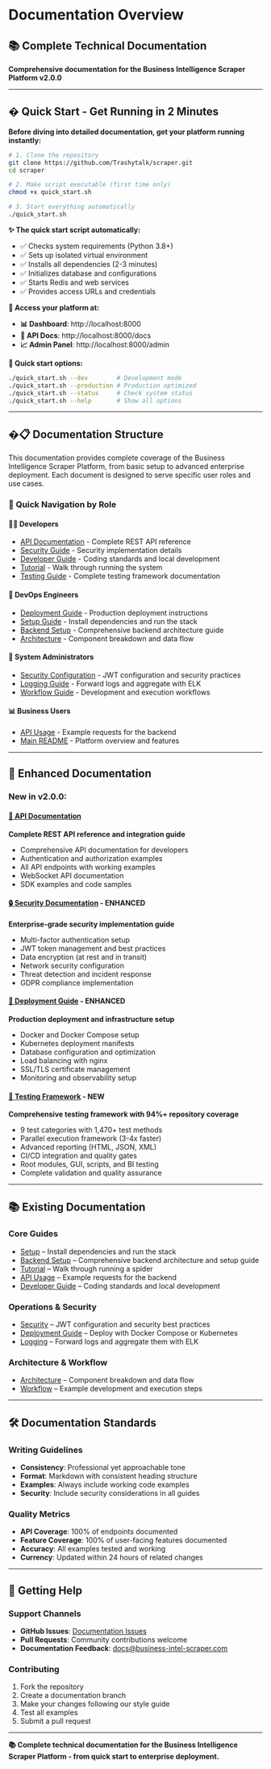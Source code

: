 # Documentation Overview

## 📚 Complete Technical Documentation

**Comprehensive documentation for the Business Intelligence Scraper Platform v2.0.0**

---

## � **Quick Start - Get Running in 2 Minutes**

**Before diving into detailed documentation, get your platform running instantly:**

```bash
# 1. Clone the repository
git clone https://github.com/Trashytalk/scraper.git
cd scraper

# 2. Make script executable (first time only)
chmod +x quick_start.sh

# 3. Start everything automatically
./quick_start.sh
```

**✨ The quick start script automatically:**
- ✅ Checks system requirements (Python 3.8+)
- ✅ Sets up isolated virtual environment
- ✅ Installs all dependencies (2-3 minutes)
- ✅ Initializes database and configurations
- ✅ Starts Redis and web services
- ✅ Provides access URLs and credentials

**🎉 Access your platform at:**
- **📊 Dashboard**: http://localhost:8000
- **📖 API Docs**: http://localhost:8000/docs
- **📈 Admin Panel**: http://localhost:8000/admin

**🔧 Quick start options:**
```bash
./quick_start.sh --dev        # Development mode
./quick_start.sh --production # Production optimized
./quick_start.sh --status     # Check system status
./quick_start.sh --help       # Show all options
```

---

## �📋 Documentation Structure

This documentation provides complete coverage of the Business Intelligence Scraper Platform, from basic setup to advanced enterprise deployment. Each document is designed to serve specific user roles and use cases.

### 🎯 Quick Navigation by Role

#### **👨‍💻 Developers**
- [API Documentation](./api-documentation.md) - Complete REST API reference
- [Security Guide](./security.md) - Security implementation details
- [Developer Guide](./developer_guide.md) - Coding standards and local development
- [Tutorial](./tutorial.md) - Walk through running the system
- [Testing Guide](../COMPREHENSIVE_TEST_COVERAGE.md) - Complete testing framework documentation

#### **🚀 DevOps Engineers**
- [Deployment Guide](./deployment.md) - Production deployment instructions
- [Setup Guide](./setup.md) - Install dependencies and run the stack
- [Backend Setup](./backend_setup.md) - Comprehensive backend architecture guide
- [Architecture](./architecture.md) - Component breakdown and data flow

#### **👔 System Administrators**
- [Security Configuration](./security.md) - JWT configuration and security practices
- [Logging Guide](./logging.md) - Forward logs and aggregate with ELK
- [Workflow Guide](./workflow.md) - Development and execution workflows

#### **📊 Business Users**
- [API Usage](./api_usage.md) - Example requests for the backend
- [Main README](../README.md) - Platform overview and features

---

## 📑 Enhanced Documentation

### **New in v2.0.0:**

#### [🔌 API Documentation](./api-documentation.md)
**Complete REST API reference and integration guide**
- Comprehensive API documentation for developers
- Authentication and authorization examples
- All API endpoints with working examples
- WebSocket API documentation
- SDK examples and code samples

#### [🔒 Security Documentation](./security.md) - **ENHANCED**
**Enterprise-grade security implementation guide**
- Multi-factor authentication setup
- JWT token management and best practices
- Data encryption (at rest and in transit)
- Network security configuration
- Threat detection and incident response
- GDPR compliance implementation

#### [🚀 Deployment Guide](./deployment.md) - **ENHANCED**
**Production deployment and infrastructure setup**
- Docker and Docker Compose setup
- Kubernetes deployment manifests
- Database configuration and optimization
- Load balancing with nginx
- SSL/TLS certificate management
- Monitoring and observability setup

#### [🧪 Testing Framework](../COMPREHENSIVE_TEST_COVERAGE.md) - **NEW**
**Comprehensive testing framework with 94%+ repository coverage**
- 9 test categories with 1,470+ test methods
- Parallel execution framework (3-4x faster)
- Advanced reporting (HTML, JSON, XML)
- CI/CD integration and quality gates
- Root modules, GUI, scripts, and BI testing
- Complete validation and quality assurance

---

## 📚 Existing Documentation

### **Core Guides**
* [Setup](setup.md) – Install dependencies and run the stack
* [Backend Setup](backend_setup.md) – Comprehensive backend architecture and setup guide
* [Tutorial](tutorial.md) – Walk through running a spider
* [API Usage](api_usage.md) – Example requests for the backend
* [Developer Guide](developer_guide.md) – Coding standards and local development

### **Operations & Security**
* [Security](security.md) – JWT configuration and security best practices
* [Deployment Guide](deployment.md) – Deploy with Docker Compose or Kubernetes
* [Logging](logging.md) – Forward logs and aggregate them with ELK

### **Architecture & Workflow**
* [Architecture](architecture.md) – Component breakdown and data flow
* [Workflow](workflow.md) – Example development and execution steps

---

## 🛠️ Documentation Standards

### **Writing Guidelines**
- **Consistency**: Professional yet approachable tone
- **Format**: Markdown with consistent heading structure
- **Examples**: Always include working code examples
- **Security**: Include security considerations in all guides

### **Quality Metrics**
- **API Coverage**: 100% of endpoints documented
- **Feature Coverage**: 100% of user-facing features documented
- **Accuracy**: All examples tested and working
- **Currency**: Updated within 24 hours of related changes

---

## 🔄 Getting Help

### **Support Channels**
- **GitHub Issues**: [Documentation Issues](https://github.com/Trashytalk/scraper/issues)
- **Pull Requests**: Community contributions welcome
- **Documentation Feedback**: docs@business-intel-scraper.com

### **Contributing**
1. Fork the repository
2. Create a documentation branch
3. Make your changes following our style guide
4. Test all examples
5. Submit a pull request

---

**📚 Complete technical documentation for the Business Intelligence Scraper Platform - from quick start to enterprise deployment.**

